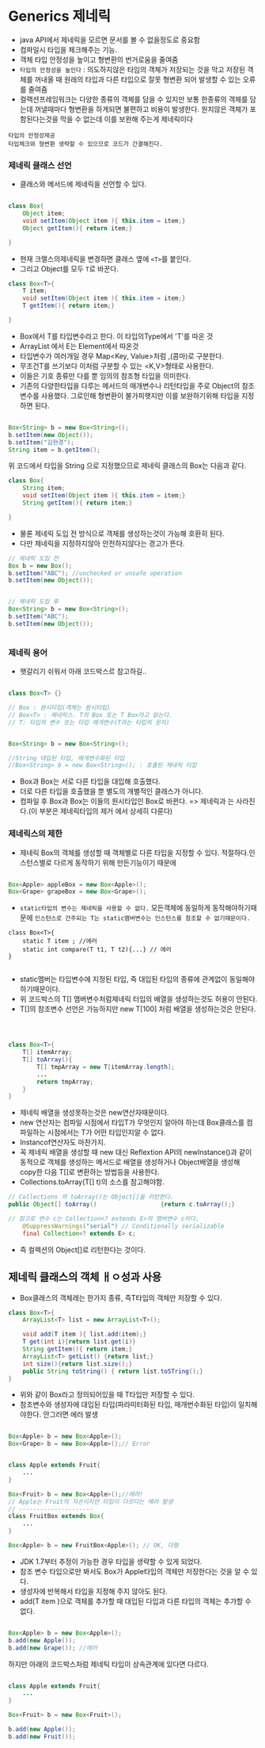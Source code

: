 # Generics 제네릭

- java API에서 제네릭을 모르면 문서를 볼 수 없을정도로 중요함
- 컴파일시 타입을 체크해주는 기능.
- 객체 타입 안정성을 높이고 형변환의 번거로움을 줄여줌
- `타입의 안정성을 높인다` : 의도하지않은 타임의 객체가 저장되는 것을 막고 저장된 객체를 꺼내올 때 원래의 타입과 다른 타입으로 잘못 형변환 되어 발생할 수 있는 오류를 줄여줌
- 컬랙션프레임워크는 다양한 종류의 객체를 담을 수 있지만 보통 한종류의 객체를 담는데 꺼낼때마다 형변환을 하게되면 불편하고 비용이 발생한다. 원치않은 객체가 포함된다는것을 막을 수 없는데 이를 보완해 주는게 제네릭이다

```
타입의 안정성제공
타입체크와 형변환 생략할 수 있으므로 코드가 간결해진다.
```

### 제네릭 클래스 선언

- 클래스와 메서드에 제네릭을 선언할 수 있다. 

```java

class Box{
    Object item;
    void setItem(Object item ){ this.item = item;}
    Object getItem(){ return item;}

}

```

- 현재 크랠스의제네릭을 변경하면 클래스 옆에 `<T>`를 붙인다.
- 그리고  Object를 모두 `T`로 바꾼다.

```java
class Box<T>{
    T item;
    void setItem(Object item ){ this.item = item;}
    T getItem(){ return item;}

}

```


- Box<T>에서 T를 타입변수라고 한다. 이 타입의Type에서 'T'를 따온 것
- ArrayList<E> 에서 E는 Element에서 따온것
- 타입변수가 여러개일 경우 Map<Key, Value>처럼 ,(콤마)로 구분한다.
- 무조건T를 쓰기보다 이처럼 구분할 수 있는 <K,V>형태로 사용한다.
- 이들은 기호 종류만 다를 뿐 임의의 참조형 타입을 의미한다.
- 기존의 다양한타입을 다루는 메서드의 매개변수나 리턴타입을 주로 Object의 참조변수를 사용했다. 그로인해 형변환이 불가피햇지만 이를 보완하기위해 타입을 지정하면 된다.

```java

Box<String> b = new Box<String>();
b.setItem(new Object());
b.setItem("김현경");
String item = b.getItem();

```

위 코드에서 타입을 String 으로 지정했으므로 제네릭 클래스의 Box<T>는 다음과 같다.

```java
class Box{
    String item;
    void setItem(Object item ){ this.item = item;}
    String getItem(){ return item;}

}

```
- 물론 제네릭 도입 전 방식으로 객체를 생성하는것이 가능해 호환히 된다. 
- 다만 제네릭을 지정하지않아 안전하지않다는 경고가 뜬다.


```java
// 제네릭 도입 전
Box b = new Box();
b.setItem("ABC"); //unchecked or unsafe operation
b.setItem(new Object());


// 제네릭 도입 후
Box<String> b = new Box<String>();
b.setItem("ABC");
b.setItem(new Object());



```

### 제네릭 용어
 
- 햇갈리기 쉬워서 아래 코드박스르 참고하길..

```java

class Box<T> {} 

// Box : 원시타입(객체는 원시타입)
// Box<T> : 제네릭스. T의 Box 또는 T Box라고 읽는다.
// T: 타입의 변수 또는 타입 매개변수(T라는 타입의 문자)


Box<String> b = new Box<String>();

//String 대입된 타입, 매개변수화된 타입
//Box<String> b = new Box<String>(); : 호출된 제네릭 타입

```

- Box<String>과 Box<Integer>는 서로 다른 타입을 대입해 호출했다.
- 더로 다른 타입을 호출했을 뿐 별도의 개별적인 클래스가 아니다.
- 컴파일 후 Box<String>과 Box<Integer>는 이들의 원시타입인 Box로 바뀐다. => 제네릭<String>과 <Integer>는 사라진다.(이 부분은 제네릭타입의 제거 에서 상세히 다룬다)

### 제네릭스의 제한
- 제네릭 Box의 객체를 생성할 때 객체별로 다른 타입을 지정할 수 있다. 적절하다.인스턴스별로 다르게 동작하기 위해 만든기능이기 때문에


```java

Box<Apple> appleBox = new Box<Apple>();
Box<Grape> grapeBox = new Box<Grape>();

```

- `static타입의 변수는 제네릭을 사용할 수 없다.` 모든객체에 동일하게 동작해야하기때문에 `인스턴스로 간주되는 T는 static맴버변수는 인스턴스를 참조할 수 없기때문이다.`

```
class Box<T>{
    static T item ; //에러
    static int compare(T t1, T t2){...} // 에러
}


```
- static멤버는 타입변수에 지정된 타입, 즉 대입된 타입의 종류에 관계없이 동일해야 하기때문이다.
- 위 코드박스의 T[] 맴버변수처럼제네릭 터입의 배열을 생성하는것도 허용이 안된다.
- T[]의 참조변수 선언은 가능하지만 new T[100] 처럼 배열을 생성하는것은 안된다.

```java 



class Box<T>{
    T[] itemArray;
    T[] toArray(){
        T[] tmpArray = new T[itemArray.length];
        ...
        return tmpArray;
    }
}

```

- 제네릭 배열을 생성못하는것은 new연산자때문이다.
- new 연산자는 컴파일 시점에서 타입T가 무엇인지 알아야 하는데 Box<T>클래스를 컴파일하는 시점에서는 T가 어떤 타입인지알 수 없다.
- Instancof연산자도 마찬가지.
- 꼭 제네릭 배열을 생성할 때 new 대신 Reflextion API의 newInstance()과 같이 동적으로 객체를 생성하는 메서드로 배열을 생성하거나 Object배열을 생성해 copy한 다음 T[]로 변환하는 방법등을 사용한다.
- Collections.toArray(T[] t)의 소스를 참고해야함.

```java
// Collections 의 toArray()는 Object[]을 리턴한다.
public Object[] toArray()                  {return c.toArray();}

// 참고로 변수 c는 Collection<? extends E>의 맴버변수 c이다.
    @SuppressWarnings("serial") // Conditionally serializable
    final Collection<? extends E> c;

```
- 즉 컬렉션의 Object[]로 리턴한다는 것이다.


## 제네릭 클래스의 객체 ㅐㅇ성과 사용

- Box<T>클래스의 객체레는 한가지 종류, 즉T타입의 객체만 저장할 수 있다.

```java
class Box<T>{
    ArrayList<T> list = new ArrayList<T>();

    void add(T item ){ list.add(item);}
    T get(int i){return list.get(i)}
    String getItem(){ return item;}
    ArrayList<T> getList() {return list;}
    int size(){return list.size();}
    public String toString() { return list.toSTring();}
}

```

- 위와 같이 Box<T>라고 정의되어있을 때 T타입만 저장할 수 있다.
- 참조변수와 생성자에 대입된 타입(파라미터화된 타입, 매개번수화된 타입)이 일치해야한다. 안그러면 에러 발생

```java

Box<Apple> b = new Box<Apple>();
Box<Grape> b = new Box<Apple>();// Error


class Apple extends Fruit{
    ...
}

Box<Fruit> b = new Box<Apple>();//에러!
// Apple는 Fruit의 자손이지만 타입이 다르다는 에러 발생 
// ---------------------
class FruitBox extends Box{
    ...
}

Box<Apple> b = new FruitBox<Apple>(); // OK, 다형

```


- JDK 1.7부터 추정이 가능한 경우 타입을 생략할 수 있게 되었다.
- 참조 변수 타입으로만 봐서도 Box가 Apple타입의 객체만 저장한다는 것을 알 수 있다.
- 생성자에 반복해서 타입을 지정해 주지 않아도 된다.
- add(T item )으로 객체를 추가할 때 대입된 다입과 다른 타입의 객체는 추가할 수 없다.


```java

Box<Apple> b = new Box<Apple>();
b.add(new Apple());
b.add(new Grape()); //에러

```

하지만 아래의 코드박스처럼 제네틱 타입이 상속관계에 있다면 다르다.

```java

class Apple extends Fruit{
    ...
}

Box<Fruit> b = new Box<Fruit>();

b.add(new Apple());
b.add(new Fruit());


```

